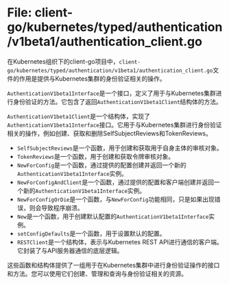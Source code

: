 # File: client-go/kubernetes/typed/authentication/v1beta1/authentication_client.go

在Kubernetes组织下的client-go项目中，`client-go/kubernetes/typed/authentication/v1beta1/authentication_client.go`文件的作用是提供与Kubernetes集群的身份验证相关的操作。

`AuthenticationV1beta1Interface`是一个接口，定义了用于与Kubernetes集群进行身份验证的方法。它包含了返回`AuthenticationV1beta1Client`结构体的方法。

`AuthenticationV1beta1Client`是一个结构体，实现了`AuthenticationV1beta1Interface`接口。它用于与Kubernetes集群进行身份验证相关的操作，例如创建、获取和删除SelfSubjectReviews和TokenReviews。

- `SelfSubjectReviews`是一个函数，用于创建和获取用于自身主体的审核对象。
- `TokenReviews`是一个函数，用于创建和获取令牌审核对象。
- `NewForConfig`是一个函数，通过提供的配置创建并返回一个新的`AuthenticationV1beta1Interface`实例。
- `NewForConfigAndClient`是一个函数，通过提供的配置和客户端创建并返回一个新的`AuthenticationV1beta1Interface`实例。
- `NewForConfigOrDie`是一个函数，与`NewForConfig`功能相同，只是如果出现错误，则会导致程序崩溃。
- `New`是一个函数，用于创建默认配置的`AuthenticationV1beta1Interface`实例。
- `setConfigDefaults`是一个函数，用于设置默认的配置。
- `RESTClient`是一个结构体，表示与Kubernetes REST API进行通信的客户端。它封装了与API服务器通信的底层逻辑。

这些函数和结构体提供了一组用于在Kubernetes集群中进行身份验证操作的接口和方法。您可以使用它们创建、管理和查询与身份验证相关的资源。

